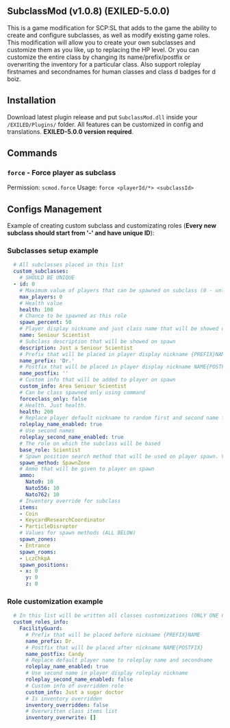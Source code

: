 ## SubclassMod (v1.0.8) (EXILED-5.0.0)
This is a game modification for SCP:SL that adds to the game the ability to create and configure subclasses, as well as modify existing game roles. This modification will allow you to create your own subclasses and customize them as you like, up to replacing the HP level. Or you can customize the entire class by changing its name/prefix/postfix or overwriting the inventory for a particular class. Also support roleplay firstnames and secondnames for human classes and class d badges for d boiz.

## Installation
Download latest plugin release and put ``SubclassMod.dll`` inside your ``/EXILED/Plugins/`` folder. All features can be customized in config and translations. __EXILED-5.0.0 version required__.

## Commands

### ``force`` - Force player as subclass
Permission: ``scmod.force``
Usage: ``force <playerId/*> <subclassId>``

## Configs Management
Example of creating custom subclass and customizating roles (**Every new subclass should start from '-' and have unique ID**):
### Subclasses setup example
```yml
  # All subclasses placed in this list
  custom_subclasses:
    # SHOULD BE UNIQUE
  - id: 0
    # Maximum value of players that can be spawned on subclass (0 - unlimited)
    max_players: 0
    # Health value
    health: 100
    # Chance to be spawned as this role
    spawn_percent: 50
    # Player display nickname and just class name that will be showed on spawn
    name: Seniour Scientist 
    # Subclass description that will be showed on spawn
    description: Just a Seniour Scientist
    # Prefix that will be placed in player display nickname {PREFIX}NAME
    name_prefix: 'Dr.'
    # Postfix that will be placed in player display nickname NAME{POSTFIX}
    name_postfix: ''
    # Custom info that will be added to player on spawn
    custom_info: Area Seniour Scientist
    # Can be class spawned only using command
    forceclass_only: false
    # Health. Just health.
    health: 200
    # Replace player default nickname to random first and second name from config list 
    roleplay_name_enabled: true
    # Use second names
    roleplay_second_name_enabled: true
    # The role on which the subclass will be based
    base_role: Scientist
    # Spawn position search method that will be used on player spawn. Variants: SpawnZone, SpawnPositions, SpawnRooms
    spawn_method: SpawnZone
    # Ammo that will be given to player on spawn
    ammo:
      Nato9: 10
      Nato556: 10
      Nato762: 10
    # Inventory override for subclass
    items:
    - Coin
    - KeycardResearchCoordinator
    - ParticleDisruptor
    # Values for spawn methods (ALL BELOW)
    spawn_zones:
    - Entrance
    spawn_rooms:
    - LczChkpA
    spawn_positions:
    - x: 0
      y: 0
      z: 0
```

### Role customization example
```yml
  # In this list will be written all classes customizations (ONLY ONE CUSTOMIZATION FOR ONE CLASS). Changes will be applied to all players that will be spawned as selected class.
  custom_roles_info:
    FacilityGuard:
      # Prefix that will be placed before nickname {PREFIX}NAME
      name_prefix: Dr.
      # Postfix that will be placed after nickname NAME{POSTFIX}
      name_postfix: Candy
      # Replace default player name to roleplay name and secondname
      roleplay_name_enabled: true
      # Use second name in player display roleplay nickname
      roleplay_second_name_enabled: false
      # Custom info of overridden role
      custom_info: Just a sugar doctor
      # Is inventory overridden
      inventory_overridden: false
      # Overwritten class items list
      inventory_overwrite: []
```

